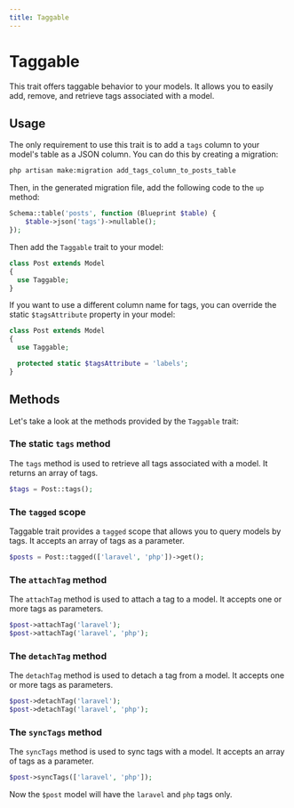 ```yaml
---
title: Taggable
---
```


# Taggable

This trait offers taggable behavior to your models. It allows you to easily add, remove, and retrieve tags associated with a model.

## Usage

The only requirement to use this trait is to add a `tags` column to your model's table as a JSON column. You can do this by creating a migration:

```bash
php artisan make:migration add_tags_column_to_posts_table
```

Then, in the generated migration file, add the following code to the `up` method:

```php
Schema::table('posts', function (Blueprint $table) {
    $table->json('tags')->nullable();
});
```

Then add the `Taggable` trait to your model:

```php
class Post extends Model
{
  use Taggable;
}
```

If you want to use a different column name for tags, you can override the static `$tagsAttribute` property in your model:

```php
class Post extends Model
{
  use Taggable;

  protected static $tagsAttribute = 'labels';
}
```

## Methods

Let's take a look at the methods provided by the `Taggable` trait:

### The static `tags` method

The `tags` method is used to retrieve all tags associated with a model. It returns an array of tags.

```php
$tags = Post::tags();
```

### The `tagged` scope

Taggable trait provides a `tagged` scope that allows you to query models by tags. It accepts an array of tags as a parameter.

```php
$posts = Post::tagged(['laravel', 'php'])->get();
```

### The `attachTag` method

The `attachTag` method is used to attach a tag to a model. It accepts one or more tags as parameters.

```php
$post->attachTag('laravel');
$post->attachTag('laravel', 'php');
```

### The `detachTag` method

The `detachTag` method is used to detach a tag from a model. It accepts one or more tags as parameters.

```php
$post->detachTag('laravel');
$post->detachTag('laravel', 'php');
```

### The `syncTags` method

The `syncTags` method is used to sync tags with a model. It accepts an array of tags as a parameter.

```php
$post->syncTags(['laravel', 'php']);
```

Now the `$post` model will have the `laravel` and `php` tags only.